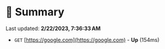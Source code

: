 # 📖 Summary
Last updated: **2/22/2023, 7:36:33 AM**

- `GET` [https://google.com](https://google.com) - **Up** (154ms)
